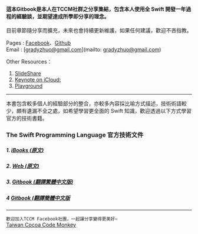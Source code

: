 #### 這本Gitbook是本人在TCCM社群之分享集結，包含本人使用全 Swift 開發一年過程的經驗談，並期望達成所學即分享的理念。


目前章節隨分享而擴充，未來也會持續更新維護，如果任何建議，歡迎不吝指教。



Pages : [Facebook](https://www.facebook.com/gradyzhuo)、[Github](https://www.github.com/gradyzhuo)
<br />
Email : [gradyzhuo@gmail.com](mailto: gradyzhuo@gmail.com) 


Other Resources：
1. [SlideShare](http://www.slideshare.net/gradyzhuo/swift-n)
2. [Keynote on iCloud:](https://goo.gl/8gWNU2 )
3. [Playground](https://github.com/gradyzhuo/MeetSwiftTutorial/tree/Episode_1)


---
本書包含較多個人的經驗部分的整合，亦較多內容採比喻方式描述，技術術語較少，頗有遺漏不全之處，如希望學習更全面的 Swift 知識，歡迎透過以下方式學習官方的技術書籍。

### The Swift Programming Language 官方技術文件

##### 1. [iBooks (原文)](https://itunes.apple.com/tw/book/swift-programming-language/id881256329?mt=11)
##### 2. [Web (原文)](https://developer.apple.com/library/ios/documentation/Swift/Conceptual/Swift_Programming_Language/index.html#//apple_ref/doc/uid/TP40014097-CH3-ID0) 
##### 3. [Gitbook (翻譯繁體中文版)](https://www.gitbook.com/book/tommy60703/swift-language-traditional-chinese/details)
##### 4 [Gitbook (翻譯簡體中文版](https://www.gitbook.com/book/numbbbbb/-the-swift-programming-language-/details)


---
`歡迎加入TCCM Facebook社團，一起讓分享變得更美好~`<br />[Taiwan Cocoa Code Monkey](https://www.facebook.com/groups/twccm)